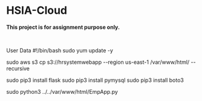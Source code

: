# HSIA-Cloud
**This project is for assignment purpose only.**

<br />

User Data
#!/bin/bash
sudo yum update -y

sudo aws s3 cp s3://hrsystemwebapp --region us-east-1 /var/www/html/ --recursive

sudo pip3 install flask
sudo pip3 install pymysql
sudo pip3 install boto3

sudo python3 ../../var/www/html/EmpApp.py
